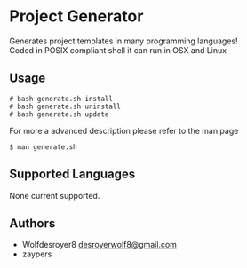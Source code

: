 # Project Generator
Generates project templates in many programming languages!  
Coded in POSIX compliant shell it can run in OSX and Linux

## Usage
```console
# bash generate.sh install
# bash generate.sh uninstall
# bash generate.sh update
```
For more a advanced description please refer to the man page
```console
$ man generate.sh
```

## Supported Languages
None current supported.

## Authors
- Wolfdesroyer8 <desroyerwolf8@gmail.com>
- zaypers <NA>
